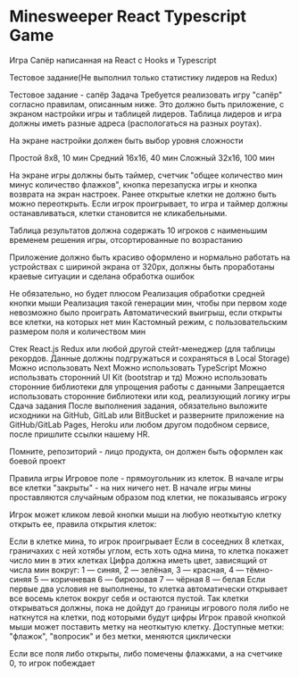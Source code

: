 # Minesweeper React Typescript Game

Игра Сапёр написанная на React с Hooks и Typescript

Тестовое задание(Не выполнил только статистику лидеров на Redux)


Тестовое задание - сапёр
Задача
Требуется реализовать игру "сапёр" согласно правилам, описанным ниже. Это должно быть приложение, с экраном настройки игры и таблицей лидеров. Таблица лидеров и игра должны иметь разные адреса (распологаться на разных роутах).

На экране настройки должен быть выбор уровня сложности

Простой 8x8, 10 мин
Средний 16x16, 40 мин
Сложный 32x16, 100 мин

На экране игры должны быть таймер, счетчик "общее количество мин минус количество флажков", кнопка перезапуска игры и кнопка возврата на экран настроек. Ранее открытые клетки не должно быть можно переоткрыть. Если игрок проигрывает, то игра и таймер должны останавливаться, клетки становится не кликабельными.

Таблица результатов должна содержать 10 игроков с наименьшим временем решения игры, отсортированные по возрастанию

Приложение должно быть красиво оформлено и нормально работать на устройствах с шириной экрана от 320px, должны быть проработаны краевые ситуации и сделана обработка ошибок

Не обязательно, но будет плюсом
Реализация обработки средней кнопки мыши
Реализация такой генерации мин, чтобы при первом ходе невозможно было проиграть
Автоматический выигрыш, если открыты все клетки, на которых нет мин
Кастомный режим, с пользовательским размером поля и количеством мин

Стек
React.js
Redux или любой другой стейт-менеджер (для таблицы рекордов. Данные должны подгружаться и сохраняться в Local Storage)
Можно использовать Next
Можно использовать TypeScript
Можно использвать сторонний UI Kit (bootstrap и тд)
Можно использовать сторонние библиотеки для упрощения работы с данными
Запрещается использовать сторонние библиотеки или код, реализующий логику игры
Сдача задания
После выполнения задания, обязательно выложите исходники на GitHub, GitLab или BitBucket и разверните приложение на GitHub/GitLab Pages, Heroku или любом другом подобном сервисе, после пришлите ссылки нашему HR.

Помните, репозиторий - лицо продукта, он должен быть оформлен как боевой проект

Правила игры
Игровое поле - прямоугольник из клеток. В начале игры все клетки "закрыты" - на них ничего нет. В начале игры мины проставляются случайным образом под клетки, не показываясь игроку

Игрок может кликом левой кнопки мыши на любую неоткытую клетку открыть ее, правила открытия клеток:

Если в клетке мина, то игрок проигрывает
Если в сосеедних 8 клетках, граничахих с ней хотябы углом, есть хоть одна мина, то клетка покажет число мин в этих клетках
Цифра должна иметь цвет, зависящий от числа мин вокруг: 1 — синяя, 2 — зелёная, 3 — красная, 4 — тёмно-синяя 5 — коричневая 6 — бирюзовая 7 — чёрная 8 — белая
Если первые два условия не выполнены, то клетка автоматически открывает все восемь клеток вокруг себя и остаются пустой. Так клетки открываться должны, пока не дойдут до границы игрового поля либо не наткнутся на клетки, под которыми будут цифры
Игрок правой кнопкой мыши может поставить метку на неоткытую клетку. Доступные метки: "флажок", "вопросик" и без метки, меняются циклически

Если все поля либо открыты, либо помечены флажками, а на счетчике 0, то игрок побеждает